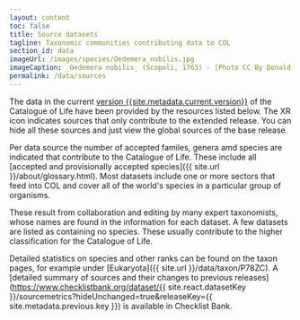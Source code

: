 ```yaml
---
layout: content
toc: false
title: Source datasets
tagline: Taxonomic communities contributing data to COL
section_id: data
imageUrl: /images/species/Oedemera_nobilis.jpg    
imageCaption: _Oedemera nobilis_ (Scopoli, 1763) - [Photo CC By Donald Hobern](https://www.flickr.com/photos/dhobern/8738737007)
permalink: /data/sources
---
```



The data in the current <a href="/data/metadata">version {{site.metadata.current.version}}</a> of the Catalogue of Life have been provided by the resources listed below.
The XR icon indicates sources that only contribute to the extended release. 
You can hide all these sources and just view the global sources of the base release.

Per data source the number of accepted familes, genera amd species are indicated that contribute to the Catalogue of Life. 
These include all [accepted and provisionally accepted species]({{ site.url }}/about/glossary.html). 
Most datasets include one or more sectors that feed into COL and cover all of the world's species in a particular group of organisms. 

These result from collaboration and editing by many expert taxonomists, whose names are found in the information for each dataset. 
A few datasets are listed as containing no species. These usually contribute to the higher classification for the Catalogue of Life.

Detailed statistics on species and other ranks can be found on the taxon pages, for example under [Eukaryota]({{ site.url }}/data/taxon/P78ZC). 
A [detailed summary of sources and their changes to previous releases](https://www.checklistbank.org/dataset/{{ site.react.datasetKey }}/sourcemetrics?hideUnchanged=true&releaseKey={{ site.metadata.previous.key }}) is available in Checklist Bank.

<div class="row" style="background: white; margin-top: 0px; margin-bottom: 0px">
  <div id="datasetSearch"></div>
</div>
  <script>
      'use strict';

const e = React.createElement;

class DatasetSearch extends React.Component {

    render() {
     
  
      return e(
        ColBrowser.DatasetSearch,
        { catalogueKey: '{{ site.react.datasetKey }}' ,  pathToDataset: '{{ site.react.pathToDataset }}', pathToSearch: '{{ site.react.pathToSearch }}', auth: '{{ site.react.auth }}'}
      );
    }
  }

const domContainer = document.querySelector('#datasetSearch');
ReactDOM.render(e(DatasetSearch), domContainer);
  </script>
